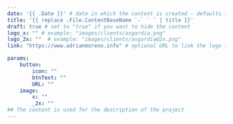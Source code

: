```yaml
---
date: '{{ .Date }}' # date in which the content is created - defaults to "today"
title: '{{ replace .File.ContentBaseName `-` ` ` | title }}'
draft: true # set to "true" if you want to hide the content 
logo_x: "" # example: "images/clients/asgardia.png"
logo_2x: ""  # example: "images/clients/asgardia@2x.png"
link: "https://www.adrianmoreno.info" # optional URL to link the logo to

params:
    button:
        icon: ""
        btnText: ""
        URL: ""
    image:  
        x: ""
        _2x: ""
## The content is used for the description of the project
---
```

